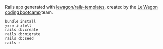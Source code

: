 Rails app generated with [lewagon/rails-templates](https://github.com/lewagon/rails-templates), created by the [Le Wagon coding bootcamp](https://www.lewagon.com) team.


```
bundle install
yarn install
rails db:create
rails db:migrate
rails db:seed
rails s
```

